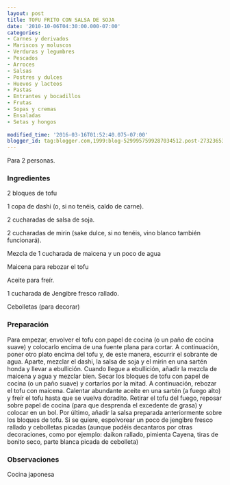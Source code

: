 ```yaml
---
layout: post
title: TOFU FRITO CON SALSA DE SOJA
date: '2010-10-06T04:30:00.000-07:00'
categories:
- Carnes y derivados
- Mariscos y moluscos
- Verduras y legumbres
- Pescados
- Arroces
- Salsas
- Postres y dulces
- Huevos y lacteos
- Pastas
- Entrantes y bocadillos
- Frutas
- Sopas y cremas
- Ensaladas
- Setas y hongos
 
modified_time: '2016-03-16T01:52:40.075-07:00'
blogger_id: tag:blogger.com,1999:blog-5299957599287034512.post-2732365318082005973
---
```


Para 2 personas.

<h3>Ingredientes</h3>

2 bloques de tofu

1 copa de dashi (o, si no tenéis, caldo de carne).

2 cucharadas de salsa de soja.

2 cucharadas de mirin (sake dulce, si no tenéis, vino blanco también funcionará).

Mezcla de 1 cucharada de maicena y un poco de agua

Maicena para rebozar el tofu

Aceite para freír.

1 cucharada de Jengibre fresco rallado.

Cebolletas (para decorar)

<h3>Preparación</h3>

Para empezar, envolver el tofu con papel de cocina (o un paño de cocina suave) y colocarlo encima de una fuente plana para cortar. A continuación, poner otro plato encima del tofu y, de este manera, escurrir el sobrante de agua. Aparte, mezclar el dashi, la salsa de soja y el mirin en una sartén honda y llevar a ebullición. Cuando llegue a ebullición, añadir la mezcla de maicena y agua y mezclar bien. Secar los bloques de tofu con papel de cocina (o un paño suave) y cortarlos por la mitad. A continuación, rebozar el tofu con maicena. Calentar abundante aceite en una sartén (a fuego alto) y freír el tofu hasta que se vuelva doradito. Retirar el tofu del fuego, reposar sobre papel de cocina (para que desprenda el excedente de grasa) y colocar en un bol. Por último, añadir la salsa preparada anteriormente sobre los bloques de tofu. Si se quiere, espolvorear un poco de jengibre fresco rallado y cebolletas picadas (aunque podéis decantaros por otras decoraciones, como por ejemplo: daikon rallado, pimienta Cayena, tiras de bonito seco, parte blanca picada de cebolleta)

<h3>Observaciones</h3>

Cocina japonesa

